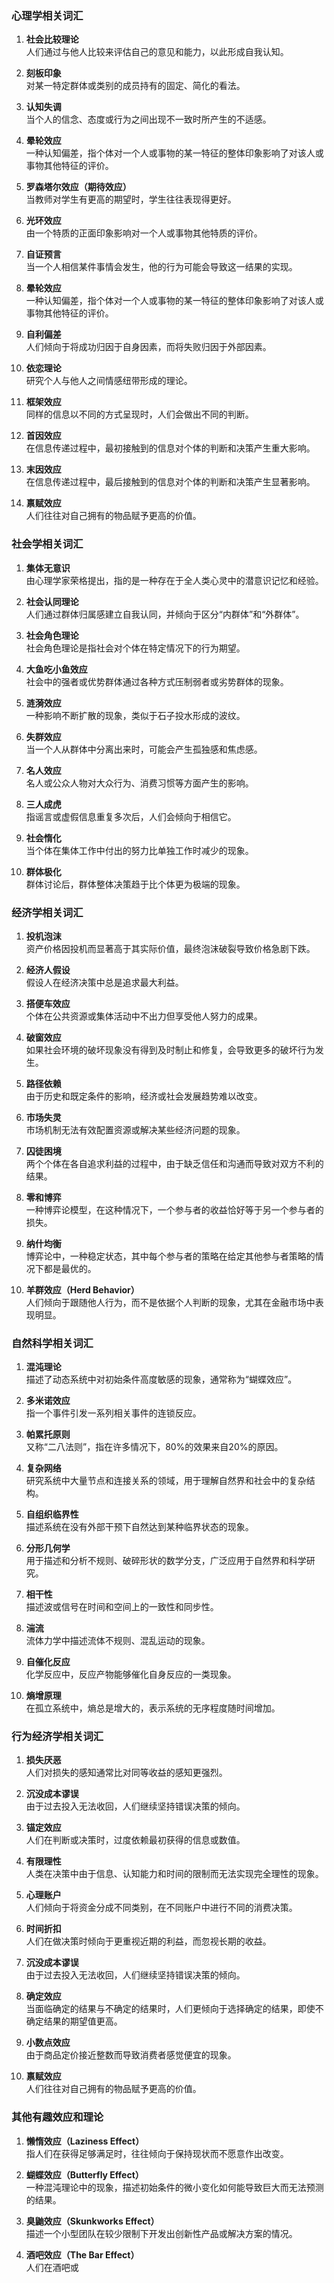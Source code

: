 ### 心理学相关词汇

1. **社会比较理论**  
   人们通过与他人比较来评估自己的意见和能力，以此形成自我认知。

2. **刻板印象**  
   对某一特定群体或类别的成员持有的固定、简化的看法。

3. **认知失调**  
   当个人的信念、态度或行为之间出现不一致时所产生的不适感。

4. **晕轮效应**  
   一种认知偏差，指个体对一个人或事物的某一特征的整体印象影响了对该人或事物其他特征的评价。

5. **罗森塔尔效应（期待效应）**  
   当教师对学生有更高的期望时，学生往往表现得更好。

6. **光环效应**  
   由一个特质的正面印象影响对一个人或事物其他特质的评价。

7. **自证预言**  
   当一个人相信某件事情会发生，他的行为可能会导致这一结果的实现。

8. **晕轮效应**  
   一种认知偏差，指个体对一个人或事物的某一特征的整体印象影响了对该人或事物其他特征的评价。

9. **自利偏差**  
   人们倾向于将成功归因于自身因素，而将失败归因于外部因素。

10. **依恋理论**  
    研究个人与他人之间情感纽带形成的理论。

11. **框架效应**  
    同样的信息以不同的方式呈现时，人们会做出不同的判断。

12. **首因效应**  
    在信息传递过程中，最初接触到的信息对个体的判断和决策产生重大影响。

13. **末因效应**  
    在信息传递过程中，最后接触到的信息对个体的判断和决策产生显著影响。

14. **禀赋效应**  
    人们往往对自己拥有的物品赋予更高的价值。

### 社会学相关词汇

1. **集体无意识**  
   由心理学家荣格提出，指的是一种存在于全人类心灵中的潜意识记忆和经验。

2. **社会认同理论**  
   人们通过群体归属感建立自我认同，并倾向于区分“内群体”和“外群体”。

3. **社会角色理论**  
   社会角色理论是指社会对个体在特定情况下的行为期望。

4. **大鱼吃小鱼效应**  
   社会中的强者或优势群体通过各种方式压制弱者或劣势群体的现象。

5. **涟漪效应**  
   一种影响不断扩散的现象，类似于石子投水形成的波纹。

6. **失群效应**  
   当一个人从群体中分离出来时，可能会产生孤独感和焦虑感。

7. **名人效应**  
   名人或公众人物对大众行为、消费习惯等方面产生的影响。

8. **三人成虎**  
   指谣言或虚假信息重复多次后，人们会倾向于相信它。

9. **社会惰化**  
   当个体在集体工作中付出的努力比单独工作时减少的现象。

10. **群体极化**  
    群体讨论后，群体整体决策趋于比个体更为极端的现象。

### 经济学相关词汇

1. **投机泡沫**  
   资产价格因投机而显著高于其实际价值，最终泡沫破裂导致价格急剧下跌。

2. **经济人假设**  
   假设人在经济决策中总是追求最大利益。

3. **搭便车效应**  
   个体在公共资源或集体活动中不出力但享受他人努力的成果。

4. **破窗效应**  
   如果社会环境的破坏现象没有得到及时制止和修复，会导致更多的破坏行为发生。

5. **路径依赖**  
   由于历史和既定条件的影响，经济或社会发展趋势难以改变。

6. **市场失灵**  
   市场机制无法有效配置资源或解决某些经济问题的现象。

7. **囚徒困境**  
   两个个体在各自追求利益的过程中，由于缺乏信任和沟通而导致对双方不利的结果。

8. **零和博弈**  
   一种博弈论模型，在这种情况下，一个参与者的收益恰好等于另一个参与者的损失。

9. **纳什均衡**  
   博弈论中，一种稳定状态，其中每个参与者的策略在给定其他参与者策略的情况下都是最优的。

10. **羊群效应（Herd Behavior）**  
    人们倾向于跟随他人行为，而不是依据个人判断的现象，尤其在金融市场中表现明显。

### 自然科学相关词汇

1. **混沌理论**  
   描述了动态系统中对初始条件高度敏感的现象，通常称为“蝴蝶效应”。

2. **多米诺效应**  
   指一个事件引发一系列相关事件的连锁反应。

3. **帕累托原则**  
   又称“二八法则”，指在许多情况下，80%的效果来自20%的原因。

4. **复杂网络**  
   研究系统中大量节点和连接关系的领域，用于理解自然界和社会中的复杂结构。

5. **自组织临界性**  
   描述系统在没有外部干预下自然达到某种临界状态的现象。

6. **分形几何学**  
   用于描述和分析不规则、破碎形状的数学分支，广泛应用于自然界和科学研究。

7. **相干性**  
   描述波或信号在时间和空间上的一致性和同步性。

8. **湍流**  
   流体力学中描述流体不规则、混乱运动的现象。

9. **自催化反应**  
   化学反应中，反应产物能够催化自身反应的一类现象。

10. **熵增原理**  
    在孤立系统中，熵总是增大的，表示系统的无序程度随时间增加。

### 行为经济学相关词汇

1. **损失厌恶**  
   人们对损失的感知通常比对同等收益的感知更强烈。

2. **沉没成本谬误**  
   由于过去投入无法收回，人们继续坚持错误决策的倾向。

3. **锚定效应**  
   人们在判断或决策时，过度依赖最初获得的信息或数值。

4. **有限理性**  
   人类在决策中由于信息、认知能力和时间的限制而无法实现完全理性的现象。

5. **心理账户**  
   人们倾向于将资金分成不同类别，在不同账户中进行不同的消费决策。

6. **时间折扣**  
   人们在做决策时倾向于更重视近期的利益，而忽视长期的收益。

7. **沉没成本谬误**  
   由于过去投入无法收回，人们继续坚持错误决策的倾向。

8. **确定效应**  
   当面临确定的结果与不确定的结果时，人们更倾向于选择确定的结果，即使不确定结果的期望值更高。

9. **小数点效应**  
   由于商品定价接近整数而导致消费者感觉便宜的现象。

10. **禀赋效应**  
    人们往往对自己拥有的物品赋予更高的价值。

### 其他有趣效应和理论

1. **懒惰效应（Laziness Effect）**  
   指人们在获得足够满足时，往往倾向于保持现状而不愿意作出改变。

2. **蝴蝶效应（Butterfly Effect）**  
   一种混沌理论中的现象，描述初始条件的微小变化如何能导致巨大而无法预测的结果。

3. **臭鼬效应（Skunkworks Effect）**  
   描述一个小型团队在较少限制下开发出创新性产品或解决方案的情况。

4. **酒吧效应（The Bar Effect）**  
   人们在酒吧或